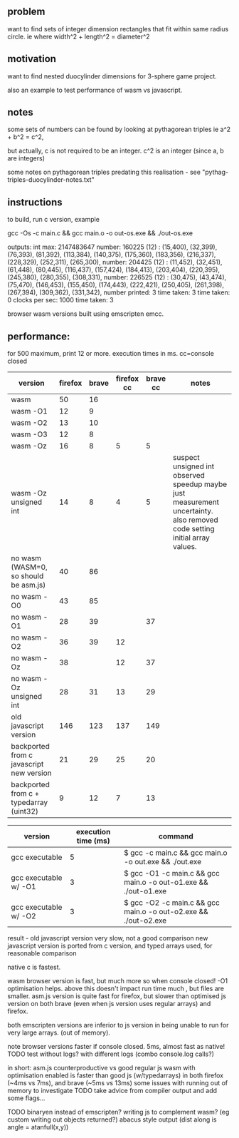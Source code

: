 problem
-------

want to find sets of integer dimension rectangles that fit within same radius circle.
ie where width^2 + length^2 = diameter^2

motivation
----------

want to find nested duocylinder dimensions for 3-sphere game project.

also an example to test performance of wasm vs javascript.

notes
-----

some sets of numbers can be found by looking at pythagorean triples ie
a^2 + b^2 = c^2,

but actually, c is not required to be an integer. c^2 is an integer (since a, b are integers)

some notes on pythagorean triples predating this realisation - see "pythag-triples-duocylinder-notes.txt"


instructions
------------

to build, run c version, example

gcc -Os -c main.c && gcc main.o -o out-os.exe && ./out-os.exe

outputs:
int max: 2147483647
number: 160225 (12) :   (15,400),       (32,399),       (76,393),       (81,392),       (113,384),      (140,375),      (175,360),      (183,356),      (216,337),      (228,329),      (252,311),      (265,300),
number: 204425 (12) :   (11,452),       (32,451),       (61,448),       (80,445),       (116,437),      (157,424),      (184,413),      (203,404),      (220,395),      (245,380),      (280,355),      (308,331),
number: 226525 (12) :   (30,475),       (43,474),       (75,470),       (146,453),      (155,450),      (174,443),      (222,421),      (250,405),      (261,398),      (267,394),      (309,362),      (331,342),
number printed: 3
time taken: 3
time taken: 0
clocks per sec: 1000
time taken: 3

browser wasm versions built using emscripten emcc. 

performance:
------------

for 500 maximum, print 12 or more. execution times in ms. cc=console closed

|version								|firefox |brave    |firefox cc|brave cc|notes|
|---------------------------------------|--------|---------|----------|--------|----|
|wasm									|	50	 |	   16  ||||
|wasm -O1								|	12	 |	    9  ||||
|wasm -O2								|	13	 |	   10  ||||
|wasm -O3								|	12	 |		8  ||||
|wasm -Oz								|	16	 |		8  |	5	|	5||
|wasm -Oz unsigned int					|	14	 |		8  |	4	|	5|suspect unsigned int observed speedup maybe just measurement uncertainty. also  removed code setting initial array values.|
|no wasm (WASM=0, so should be asm.js)	|	40		|	86|||
|no wasm -O0							|		43	|	85|||
|no wasm -O1							|		28	|	39||		37||
|no wasm -O2							|		36	|	39|			12|||
|no wasm -Oz							|		38	|	|			12	|		37||
|no wasm -Oz	unsigned int			|		28	|	31	|		13	|		29||
|old javascript version					|	146		|	123		|	137		|	149||
|backported from c javascript new version |	21		|	29		|	25		|	20||
|backported from c + typedarray	(uint32)|	9		|	12		|	7		|	13||

|version|execution time (ms)|command|
|-------|-------------------|-------|
|gcc executable		|	5	|	$ gcc -c main.c && gcc main.o -o out.exe && ./out.exe |
|gcc executable w/ -O1|	3	|   $ gcc -O1 -c main.c && gcc main.o -o out-o1.exe && ./out-o1.exe|
|gcc executable w/ -O2	|3 | $ gcc -O2 -c main.c && gcc main.o -o out-o2.exe && ./out-o2.exe|

 result - old javascript version very slow, not a good comparison
 new javascript version is ported from c version, and typed arrays used, for reasonable comparison

 native c is fastest. 

 wasm browser version is fast, but much more so when console closed! -O1 optimisation helps. above this doesn't impact run time much , but files are smaller.
 asm.js version is quite fast for firefox, but slower than optimised js version on both brave (even when js version uses regular arrays) and firefox.
 
both emscripten versions are inferior to js version in being unable to run for very large arrays. (out of memory).
 
note browser versions faster if console closed. 5ms, almost fast as native! TODO test without logs? with different logs (combo console.log calls?)

in short:
 asm.js counterproductive vs good regular js
 wasm with optimisation enabled is faster than good js (w/typedarrays) in both firefox (~4ms vs 7ms), and brave (~5ms vs 13ms)
 some issues with running out of memory to investigate
	 TODO take advice from compiler output and add some flags...

TODO
 binaryen instead of emscripten? writing js to complement wasm? (eg custom writing out objects returned?)
 abacus style output (dist along is angle = atanfull(x,y))
